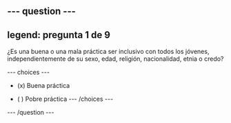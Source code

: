 --- question ---
---
legend: pregunta 1 de 9
---

¿Es una buena o una mala práctica ser inclusivo con todos los jóvenes, independientemente de su sexo, edad, religión, nacionalidad, etnia o credo?

--- choices ---
- (x) Buena práctica

- ( ) Pobre práctica
--- /choices ---

--- /question ---
